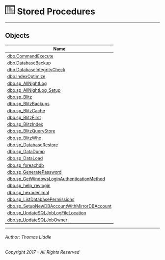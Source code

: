 #### 

# ![Stored Procedures](../../Images/StoredProcedure32.png) Stored Procedures

---

## <a name="#objects"></a>Objects

| Name |
|---|
| [dbo.CommandExecute](CommandExecute.md) |
| [dbo.DatabaseBackup](DatabaseBackup.md) |
| [dbo.DatabaseIntegrityCheck](DatabaseIntegrityCheck.md) |
| [dbo.IndexOptimize](IndexOptimize.md) |
| [dbo.sp_AllNightLog](sp_AllNightLog.md) |
| [dbo.sp_AllNightLog_Setup](sp_AllNightLog_Setup.md) |
| [dbo.sp_Blitz](sp_Blitz.md) |
| [dbo.sp_BlitzBackups](sp_BlitzBackups.md) |
| [dbo.sp_BlitzCache](sp_BlitzCache.md) |
| [dbo.sp_BlitzFirst](sp_BlitzFirst.md) |
| [dbo.sp_BlitzIndex](sp_BlitzIndex.md) |
| [dbo.sp_BlitzQueryStore](sp_BlitzQueryStore.md) |
| [dbo.sp_BlitzWho](sp_BlitzWho.md) |
| [dbo.sp_DatabaseRestore](sp_DatabaseRestore.md) |
| [dbo.sp_DataDump](sp_DataDump.md) |
| [dbo.sp_DataLoad](sp_DataLoad.md) |
| [dbo.sp_foreachdb](sp_foreachdb.md) |
| [dbo.sp_GeneratePassword](sp_GeneratePassword.md) |
| [dbo.sp_GetWindowsLoginAuthenticationMethod](sp_GetWindowsLoginAuthenticationMethod.md) |
| [dbo.sp_help_revlogin](sp_help_revlogin.md) |
| [dbo.sp_hexadecimal](sp_hexadecimal.md) |
| [dbo.sp_ListDatabasePermissions](sp_ListDatabasePermissions.md) |
| [dbo.sp_SetupNewDBAccountWithMirrorDBAccount](sp_SetupNewDBAccountWithMirrorDBAccount.md) |
| [dbo.sp_UpdateSQLJobLogFileLocation](sp_UpdateSQLJobLogFileLocation.md) |
| [dbo.sp_UpdateSQLJobOwner](sp_UpdateSQLJobOwner.md) |


---

###### Author:  Thomas Liddle

###### Copyright 2017 - All Rights Reserved

